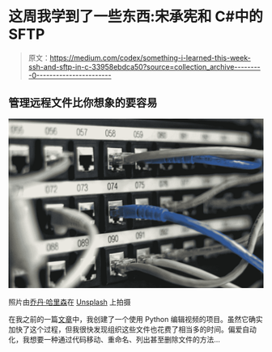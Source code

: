 # 这周我学到了一些东西:宋承宪和 C#中的 SFTP

> 原文：<https://medium.com/codex/something-i-learned-this-week-ssh-and-sftp-in-c-33958ebdca50?source=collection_archive---------0----------------------->

## 管理远程文件比你想象的要容易

![](img/fd1ce73ae9125e2f5e8a3b552fde4b21.png)

照片由[乔丹·哈里森](https://unsplash.com/@jordanharrison?utm_source=medium&utm_medium=referral)在 [Unsplash](https://unsplash.com?utm_source=medium&utm_medium=referral) 上拍摄

在我之前的一篇[文章](https://python.plainenglish.io/video-editing-with-python-73d419ba93ae)中，我创建了一个使用 Python 编辑视频的项目。虽然它确实加快了这个过程，但我很快发现组织这些文件也花费了相当多的时间。偏爱自动化，我想要一种通过代码移动、重命名、列出甚至删除文件的方法…